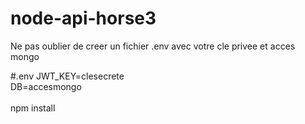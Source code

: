# node-api-horse3
Ne pas oublier de creer un fichier .env avec votre cle privee et acces mongo <br/>

#.env
JWT_KEY=clesecrete<br/>
DB=accesmongo
<br><br>
npm install
